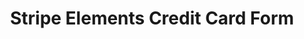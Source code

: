 ---
title: Stripe Elements Credit Card Form
lastmod: 2019-02-27T09:32:30-07:00
draft: false
description: Use Stripe Elements to attach a payment source from the frontend JS code
weight: 16
emoji: 💳
vimeo: 320657693
---